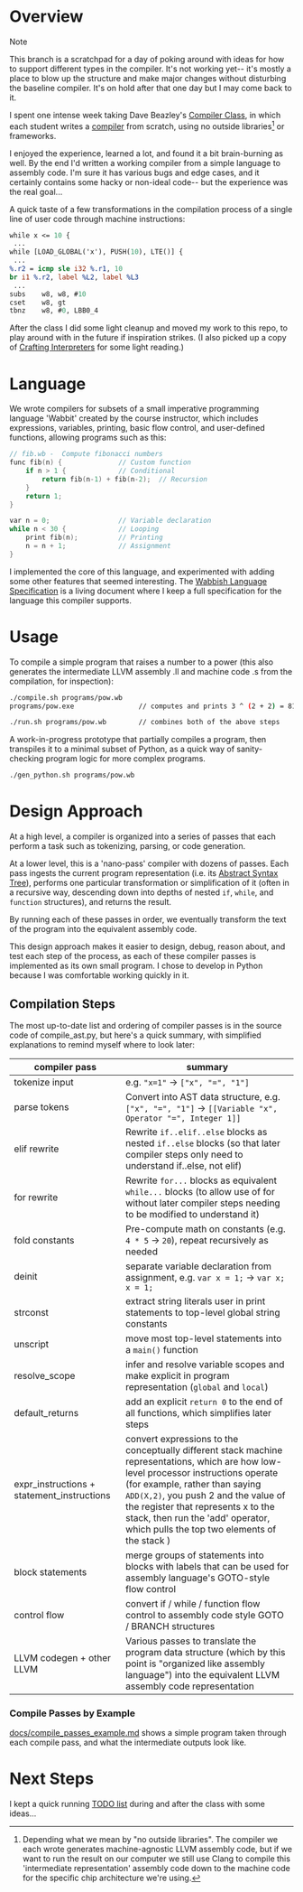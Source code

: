 # Overview

> [!NOTE]  
> This branch is a scratchpad for a day of poking around with ideas for how to support
> different types in the compiler. It's not working yet-- it's mostly a place to blow up
> the structure and make major changes without disturbing the baseline compiler.
> It's on hold after that one day but I may come back to it.

I spent one intense week taking Dave Beazley's [Compiler Class](https://www.dabeaz.com/compiler.html), in which each student writes a [compiler](https://en.wikipedia.org/wiki/Compiler) from scratch, using no outside libraries[^1] or frameworks.

[^1]: Depending what we mean by "no outside libraries". The compiler we each wrote generates machine-agnostic LLVM assembly code, but if we want to run the result on our computer we still use Clang to compile this 'intermediate representation' assembly code down to the machine code for the specific chip architecture we're using.

I enjoyed the experience, learned a lot, and found it a bit brain-burning as well. By the end I'd written a working compiler from a simple language to assembly code. I'm sure it has various bugs and edge cases, and it certainly contains some hacky or non-ideal code-- but the experience was the real goal...

A quick taste of a few transformations in the compilation process of a single line of user code through machine instructions:

``` llvm
while x <= 10 {
 ...
while [LOAD_GLOBAL('x'), PUSH(10), LTE()] {
 ...
%.r2 = icmp sle i32 %.r1, 10
br i1 %.r2, label %L2, label %L3
 ...
subs	w8, w8, #10
cset	w8, gt
tbnz	w8, #0, LBB0_4
```

After the class I did some light cleanup and moved my work to this repo, to play around with in the future if inspiration strikes. (I also picked up a copy of [Crafting Interpreters](https://craftinginterpreters.com/) for some light reading.)

# Language

We wrote compilers for subsets of a small imperative programming language 'Wabbit' created by the course instructor, which includes expressions, variables, printing, basic flow control, and user-defined functions, allowing programs such as this:

``` c
// fib.wb -  Compute fibonacci numbers
func fib(n) {              // Custom function
    if n > 1 {             // Conditional
        return fib(n-1) + fib(n-2);  // Recursion
    }
    return 1;
}

var n = 0;                 // Variable declaration
while n < 30 {             // Looping
    print fib(n);          // Printing
    n = n + 1;             // Assignment
}
```

I implemented the core of this language, and experimented with adding some other features that seemed interesting. The [Wabbish Language Specification](docs/Wabbish-Specification.md) is a living document where I keep a full specification for the language this compiler supports.

# Usage

To compile a simple program that raises a number to a power (this also generates the intermediate LLVM assembly .ll  and machine code .s from the compilation, for inspection):

``` sh
./compile.sh programs/pow.wb 
programs/pow.exe                // computes and prints 3 ^ (2 + 2) = 81
```

``` sh
./run.sh programs/pow.wb        // combines both of the above steps
```
A work-in-progress prototype that partially compiles a program, then transpiles it to a minimal subset of Python, as a quick way of sanity-checking program logic for more complex programs.
``` sh
./gen_python.sh programs/pow.wb
```

# Design Approach

At a high level, a compiler is organized into a series of passes that each perform a task such as tokenizing, parsing, or code generation.

At a lower level, this is a 'nano-pass' compiler with dozens of passes. Each pass ingests the current program representation (i.e. its [Abstract Syntax Tree](https://en.wikipedia.org/wiki/Abstract_syntax_tree)), performs one particular transformation or simplification of it (often in a recursive way, descending down into depths of nested `if`, `while`, and `function` structures), and returns the result. 

By running each of these passes in order, we eventually transform the text of the program into the equivalent assembly code.

This design approach makes it easier to design, debug, reason about, and test each step of the process, as each of these compiler passes is implemented as its own small program. I chose to develop in Python because I was comfortable working quickly in it.

## Compilation Steps

The most up-to-date list and ordering of compiler passes is in the source code of compile_ast.py, but here's a quick summary, with simplified explanations to remind myself where to look later:

| compiler pass | summary |
| ------------- | ------- |
| tokenize input | e.g. `"x=1"` -> `["x", "=", "1"]` |
| parse tokens | Convert into AST data structure, e.g. `["x", "=", "1"]` -> `[[Variable "x", Operator "=", Integer 1]]` |
| elif rewrite |  Rewrite `if..elif..else` blocks as nested `if..else` blocks (so that later compiler steps only need to understand if..else, not elif) |
| for rewrite |  Rewrite `for...` blocks as equivalent `while...` blocks (to allow use of for without later compiler steps needing to be modified to understand it) |
| fold constants |  Pre-compute math on constants (e.g. `4 * 5` -> `20`), repeat recursively as needed |
| deinit |  separate variable declaration from assignment, e.g. `var x = 1;` -> `var x; x = 1;` |
| strconst |  extract string literals user in print statements to top-level global string constants |
| unscript |  move most top-level statements into a `main()` function |
| resolve_scope |  infer and resolve variable scopes and make explicit in program representation (`global` and `local`) |
| default_returns |  add an explicit `return 0` to the end of all functions, which simplifies later steps |
| expr_instructions + statement_instructions |  convert expressions to the conceptually different stack machine representations, which are how low-level processor instructions operate (for example, rather than saying `ADD(X,2)`, you push 2 and the value of the register that represents x to the stack, then run the 'add' operator, which pulls the top two elements of the stack ) |
| block statements |  merge groups of statements into blocks with labels that can be used for assembly language's GOTO-style flow control |
| control flow |  convert if / while / function flow control to assembly code style GOTO / BRANCH structures  |
| LLVM codegen + other LLVM | Various passes to translate the program data structure (which by this point is "organized like assembly language") into the equivalent LLVM assembly code representation |

### Compile Passes by Example

[docs/compile_passes_example.md](docs/compile_passes_example.md) shows a simple program taken through each compile pass, and what the intermediate outputs look like.

# Next Steps

I kept a quick running [TODO list](docs/TODO.md) during and after the class with some ideas...
